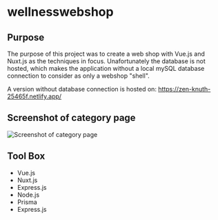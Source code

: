 # wellnesswebshop

## Purpose
The purpose of this project was to create a web shop with Vue.js and Nuxt.js as the techniques in focus. Unafortunately the database is not hosted, which makes the application without a local mySQL database connection to consider as only a webshop "shell".

A version without database connection is hosted on: https://zen-knuth-25465f.netlify.app/

## Screenshot of category page
<img  src="../assets/img/screenshot_readMe.png" alt="Screenshot of category page">

## Tool Box
- Vue.js
- Nuxt.js
- Express.js
- Node.js
- Prisma
- Express.js
